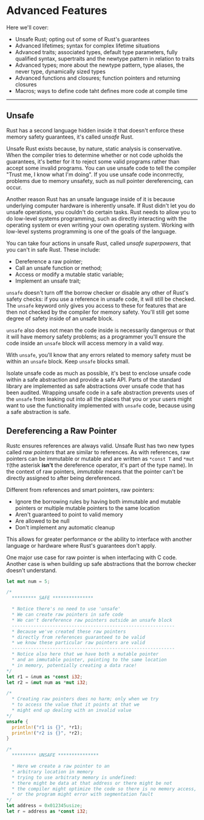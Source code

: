 # Advanced Features

Here we'll cover:

- Unsafe Rust; opting out of some of Rust's guarantees
- Advanced lifetimes; syntax for complex lifetime situations
- Advanced traits; associated types, default type parameters, fully qualified syntax, supertraits and the newtype pattern in relation to traits
- Advanced types; more about the newtype pattern, type aliases, the never type, dynamically sized types
- Advanced functions and closures; function pointers and returning closures
- Macros; ways to define code taht defines more code at compile time

------------------

## Unsafe

Rust has a second language hidden inside it that doesn't enforce these memory safety guarantees, it's called *unsafe* Rust.

Unsafe Rust exists because, by nature, static analysis is conservative. When the compiler tries to determine whether or not code upholds the guarantees, it's better for it to reject some valid programs rather than accept some invalid programs. You can use unsafe code to tell the compiler "Trust me, I know what I'm doing". If you use unsafe code inconrrectly, problems due to memory unsafety, such as null pointer dereferencing, can occur.

Another reason Rust has an unsafe language inside of it is because underlying computer hardware is inherently unsafe. If Rust didn't let you do unsafe operations, you couldn't do certain tasks. Rust needs to allow you to do low-level systems programming, such as directly interacting with the operating system or even writing your own operating system. Working with low-level systems programming is one of the goals of the language.

You can take four actions in unsafe Rust, called *unsafe superpowers*, that you can't in safe Rust. These include:

- Dereference a raw pointer;
- Call an unsafe function or method;
- Access or modify a mutable static variable;
- Implement an unsafe trait;

`unsafe` doesn't turn off the borrow checker or disable any other of Rust's safety checks: if you use a reference in unsafe code, it will still be checked. The `unsafe` keyword only gives you access to these for features that are then not checked by the compiler for memory safety. You'll still get some degree of safety inside of an unsafe block.

`unsafe` also does not mean the code inside is necessarily dangerous or that it will have memory safety problems; as a programmer you'll ensure the code inside an `unsafe` block will access memory in a valid way.

With `unsafe`, you'll know that any errors related to memory safety must be within an `unsafe` block. Keep `unsafe` blocks small.

Isolate unsafe code as much as possible, it's best to enclose unsafe code within a safe abstraction and provide a safe API. Parts of the standard library are implemented as safe abstractions over unsafe code that has been audited. Wrapping unsafe code in a safe abstraction prevents uses of the `unsafe` from leaking out into all the places that you or your users might want to use the functionality implemented with `unsafe` code, because using a safe abstraction is safe.

## Dereferencing a Raw Pointer

Rustc ensures references are always valid. Unsafe Rust has two new types called *raw pointers* that are similar to references. As with references, raw pointers can be immutable or mutable and are written as `*const T` and `*mut T`(the asterisk **isn't** the dereference operator, it's part of the type name). In the context of raw pointers, *immutable* means that the pointer can't be directly assigned to after being dereferenced.

Different from references and smart pointers, raw pointers:

- Ignore the borrowing rules by having both immutable and mutable pointers or multiple mutable pointers to the same location
- Aren't guaranteed to point to valid memory
- Are allowed to be null
- Don't implement any automatic cleanup

This allows for greater performance or the ability to interface with another language or hardware where Rust's guarantees don't apply.

One major use case for raw pointer is when interfacing with C code. Another case is when building up safe abstractions that the borrow checker doesn't understand.

```rust
let mut num = 5;

/*
  ********* SAFE ***************

  * Notice there's no need to use 'unsafe'
  * We can create raw pointers in safe code
  * We can't dereference raw pointers outside an unsafe block
  ------------------------------------------------------------
  * Because we've created these raw pointers
  * directly from references guaranteed to be valid
  * we know these particular raw pointers are valid
  ------------------------------------------------------------
  * Notice also here that we have both a mutable pointer
  * and an immutable pointer, pointing to the same location
  * in memory, potentially creating a data race!
*/
let r1 = &num as *const i32;
let r2 = &mut num as *mut i32;

/*
  * Creating raw pointers does no harm; only when we try
  * to access the value that it points at that we
  * might end up dealing with an invalid value
*/
unsafe {
  println!("r1 is {}", *r1);
  println!("r2 is {}", *r2);
}

/*
  ********* UNSAFE ***************

  * Here we create a raw pointer to an
  * arbitrary location in memory
  * trying to use arbitraty memory is undefined:
  * there might be data at that address or there might be not
  * the compiler might optimize the code so there is no memory access,
  * or the program might error with segmentation fault
*/
let address = 0x012345usize;
let r = address as *const i32;
```